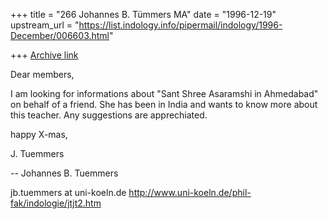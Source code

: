 +++
title = "266 Johannes B. Tümmers MA"
date = "1996-12-19"
upstream_url = "https://list.indology.info/pipermail/indology/1996-December/006603.html"

+++
[Archive link](https://list.indology.info/pipermail/indology/1996-December/006603.html)

Dear members,

I am looking for informations about "Sant Shree Asaramshi in Ahmedabad"
on behalf of a friend. She has been in India and wants to know more
about this teacher. Any suggestions are apprechiated.

happy X-mas,

J. Tuemmers

-- 
Johannes B. Tuemmers

jb.tuemmers at uni-koeln.de
http://www.uni-koeln.de/phil-fak/indologie/jtjt2.htm





